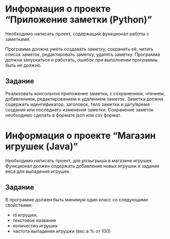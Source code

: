 # Информация о проекте “Приложение заметки (Python)”

Необходимо написать проект, содержащий функционал работы с заметками.

Программа должна уметь создавать заметку, сохранять её, читать список заметок, редактировать заметку, удалять заметку.
Программа должна запускаться и работать, ошибок при выполнении программы быть не должно.

## Задание

Реализовать консольное приложение заметки, с сохранением, чтением, добавлением, редактированием и удалением заметок. 
Заметка должна содержать идентификатор, заголовок, тело заметки и дату/время создания или последнего изменения заметки. 
Сохранение заметок необходимо сделать в формате json или csv формат.


# Информация о проекте “Магазин игрушек (Java)”

Необходимо написать проект, для розыгрыша в магазине игрушек. Функционал
должен содержать добавление новых игрушек и задания веса для выпадения
игрушек.

## Задание
В программе должен быть минимум один класс со следующими свойствами:
- id игрушки,
- текстовое название
- количество игрушек
- частота выпадения игрушки (вес в % от 100)
